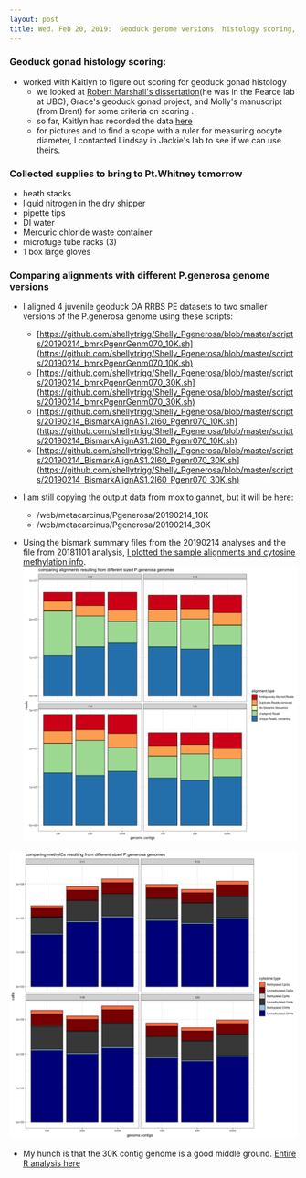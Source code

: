 ```yaml
---
layout: post
title: Wed. Feb 20, 2019:  Geoduck genome versions, histology scoring, etc. 
---
```


### Geoduck gonad histology scoring:
- worked with Kaitlyn to figure out scoring for geoduck gonad histology
	- we looked at [Robert Marshall's dissertation](https://www.google.com/url?sa=t&rct=j&q=&esrc=s&source=web&cd=1&ved=2ahUKEwiMlqfk-8vgAhXYJjQIHcEcD8oQFjAAegQIAxAC&url=https%3A%2F%2Fopen.library.ubc.ca%2Fmedia%2Fdownload%2Fpdf%2F24%2F1.0072611%2F1&usg=AOvVaw1uPkvORfUA6NysyVNEGy4O)(he was in the Pearce lab at UBC), Grace's geoduck gonad project, and Molly's manuscript (from Brent) for some criteria on scoring . 
	- so far, Kaitlyn has recorded the data [here](https://docs.google.com/spreadsheets/d/1jj43XdeN0fTO_mcLKc2ribEWlCDoEJK4n0n5iTbIkco/edit?usp=sharing)	
	- for pictures and to find a scope with a ruler for measuring oocyte diameter, I contacted Lindsay in Jackie's lab to see if we can use theirs.
	
### Collected supplies to bring to Pt.Whitney tomorrow
- heath stacks
- liquid nitrogen in the dry shipper
- pipette tips
- DI water
- Mercuric chloride waste container
- microfuge tube racks (3)
- 1 box large gloves

### Comparing alignments with different P.generosa genome versions

- I aligned 4 juvenile geoduck OA RRBS PE datasets to two smaller versions of the P.generosa genome using these scripts:
	- [https://github.com/shellytrigg/Shelly_Pgenerosa/blob/master/scripts/20190214_bmrkPgenrGenm070_10K.sh](https://github.com/shellytrigg/Shelly_Pgenerosa/blob/master/scripts/20190214_bmrkPgenrGenm070_10K.sh)
	- [https://github.com/shellytrigg/Shelly_Pgenerosa/blob/master/scripts/20190214_bmrkPgenrGenm070_30K.sh](https://github.com/shellytrigg/Shelly_Pgenerosa/blob/master/scripts/20190214_bmrkPgenrGenm070_30K.sh)
	- [https://github.com/shellytrigg/Shelly_Pgenerosa/blob/master/scripts/20190214_BismarkAlignAS1.2I60_Pgenr070_10K.sh](https://github.com/shellytrigg/Shelly_Pgenerosa/blob/master/scripts/20190214_BismarkAlignAS1.2I60_Pgenr070_10K.sh)
	- [https://github.com/shellytrigg/Shelly_Pgenerosa/blob/master/scripts/20190214_BismarkAlignAS1.2I60_Pgenr070_30K.sh](https://github.com/shellytrigg/Shelly_Pgenerosa/blob/master/scripts/20190214_BismarkAlignAS1.2I60_Pgenr070_30K.sh)

- I am still copying the output data from mox to gannet, but it will be here:
	- /web/metacarcinus/Pgenerosa/20190214_10K
	- /web/metacarcinus/Pgenerosa/20190214_30K

- Using the bismark summary files from the 20190214 analyses and the file from 20181101 analysis, [I plotted the sample alignments and cytosine methylation info](https://github.com/shellytrigg/Shelly_Pgenerosa/blob/master/analyses/CompareGenomeVersions/CompareGenomeVersions.md). 
![](https://raw.githubusercontent.com/shellytrigg/Shelly_Pgenerosa/master/analyses/CompareGenomeVersions/CompareGenomeVersions_files/figure-markdown_github/unnamed-chunk-9-1.png)

![](https://raw.githubusercontent.com/shellytrigg/Shelly_Pgenerosa/master/analyses/CompareGenomeVersions/CompareGenomeVersions_files/figure-markdown_github/unnamed-chunk-13-1.png)

- My hunch is that the 30K contig genome is a good middle ground. [Entire R analysis here](https://github.com/shellytrigg/Shelly_Pgenerosa/tree/master/analyses/CompareGenomeVersions)



